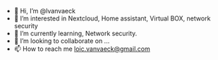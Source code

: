 - 👋 Hi, I’m @lvanvaeck
- 👀 I’m interested in Nextcloud, Home assistant, Virtual BOX, network security
- 🌱 I’m currently learning, Network security.
- 💞️ I’m looking to collaborate on ...
- 📫 How to reach me loic.vanvaeck@gmail.com

<!---
lvanvaeck/lvanvaeck is a ✨ special ✨ repository because its `README.md` (this file) appears on your GitHub profile.
You can click the Preview link to take a look at your changes.
--->
